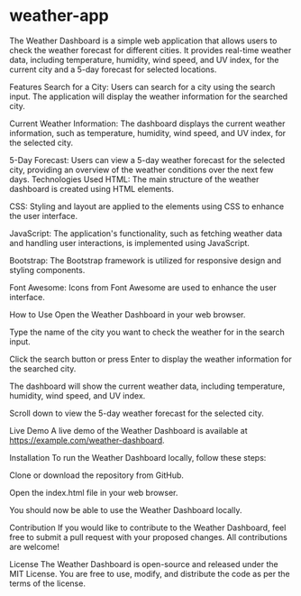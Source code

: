# weather-app

The Weather Dashboard is a simple web application that allows users to check the weather forecast for different cities. It provides real-time weather data, including temperature, humidity, wind speed, and UV index, for the current city and a 5-day forecast for selected locations.

Features
Search for a City: Users can search for a city using the search input. The application will display the weather information for the searched city.

Current Weather Information: The dashboard displays the current weather information, such as temperature, humidity, wind speed, and UV index, for the selected city.

5-Day Forecast: Users can view a 5-day weather forecast for the selected city, providing an overview of the weather conditions over the next few days.
Technologies Used
HTML: The main structure of the weather dashboard is created using HTML elements.

CSS: Styling and layout are applied to the elements using CSS to enhance the user interface.

JavaScript: The application's functionality, such as fetching weather data and handling user interactions, is implemented using JavaScript.

Bootstrap: The Bootstrap framework is utilized for responsive design and styling components.

Font Awesome: Icons from Font Awesome are used to enhance the user interface.

How to Use
Open the Weather Dashboard in your web browser.

Type the name of the city you want to check the weather for in the search input.

Click the search button or press Enter to display the weather information for the searched city.

The dashboard will show the current weather data, including temperature, humidity, wind speed, and UV index.

Scroll down to view the 5-day weather forecast for the selected city.

Live Demo
A live demo of the Weather Dashboard is available at https://example.com/weather-dashboard.

Installation
To run the Weather Dashboard locally, follow these steps:

Clone or download the repository from GitHub.

Open the index.html file in your web browser.

You should now be able to use the Weather Dashboard locally.

Contribution
If you would like to contribute to the Weather Dashboard, feel free to submit a pull request with your proposed changes. All contributions are welcome!

License
The Weather Dashboard is open-source and released under the MIT License. You are free to use, modify, and distribute the code as per the terms of the license.


